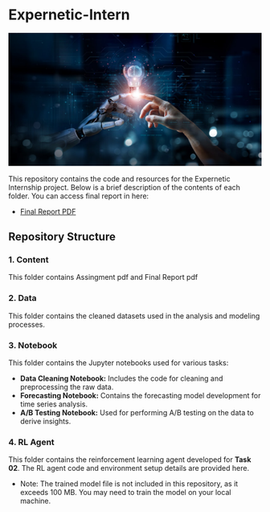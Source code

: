 # Expernetic-Intern

![Cover Image](Content/cover.jpg) 

This repository contains the code and resources for the Expernetic Internship project. Below is a brief description of the contents of each folder.
You can access final report in here:
- [Final Report PDF](Content/Final_Report.pdf)

## Repository Structure

### 1. Content
This folder contains Assingment pdf and Final Report pdf 


### 2. Data
This folder contains the cleaned datasets used in the analysis and modeling processes.

### 3. Notebook
This folder contains the Jupyter notebooks used for various tasks:
- **Data Cleaning Notebook:** Includes the code for cleaning and preprocessing the raw data.
- **Forecasting Notebook:** Contains the forecasting model development for time series analysis.
- **A/B Testing Notebook:** Used for performing A/B testing on the data to derive insights.

### 4. RL Agent
This folder contains the reinforcement learning agent developed for **Task 02**. The RL agent code and environment setup details are provided here. 
- Note: The trained model file is not included in this repository, as it exceeds 100 MB. You may need to train the model on your local machine.

